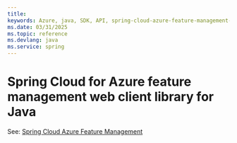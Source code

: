 ```yaml
---
title: 
keywords: Azure, java, SDK, API, spring-cloud-azure-feature-management-web, spring
ms.date: 03/31/2025
ms.topic: reference
ms.devlang: java
ms.service: spring
---
```

# Spring Cloud for Azure feature management web client library for Java

See: [Spring Cloud Azure Feature Management](https://github.com/Azure/azure-sdk-for-java/tree/main/sdk/spring/spring-cloud-azure-feature-management)

